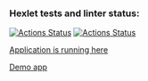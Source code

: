 ### Hexlet tests and linter status:
[![Actions Status](https://github.com/LichieLich/rails-project-65/workflows/hexlet-check/badge.svg)](https://github.com/LichieLich/rails-project-65/actions)
[![Actions Status](https://github.com/LichieLich/rails-project-65/workflows/Code%20Check/badge.svg)](https://github.com/LichieLich/rails-project-65/actions)

[Application is running here](https://rails-project-65-production-d7f6.up.railway.app/)

[Demo app](https://rails-bulletin-board-ru.hexlet.app/)




